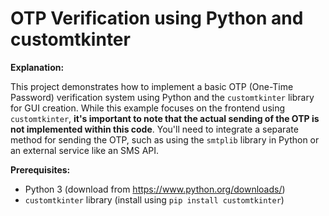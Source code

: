 # OTP Verification using Python and customtkinter

**Explanation:**

This project demonstrates how to implement a basic OTP (One-Time Password) verification system using Python and the `customtkinter` library for GUI creation. While this example focuses on the frontend using `customtkinter`, **it's important to note that the actual sending of the OTP is not implemented within this code**. You'll need to integrate a separate method for sending the OTP, such as using the `smtplib` library in Python or an external service like an SMS API.

**Prerequisites:**

* Python 3 (download from https://www.python.org/downloads/)
* `customtkinter` library (install using `pip install customtkinter`)
